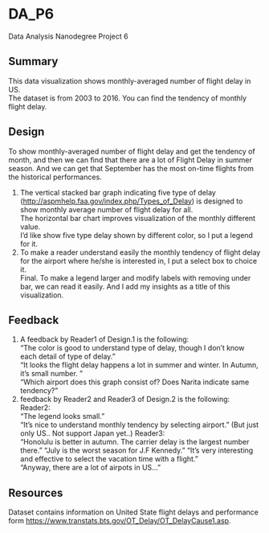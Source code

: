 # DA_P6
Data Analysis Nanodegree Project 6  

## Summary  
This data visualization shows monthly-averaged number of flight delay in US.  
The dataset is from 2003 to 2016. You can find the tendency of monthly flight delay.

## Design  
To show monthly-averaged number of flight delay and get the tendency of month, and then we can find that there are a lot of Flight Delay in summer season. And we can get that September has the most on-time flights from the historical performances.  
  
1. The vertical stacked bar graph indicating five type of delay (<http://aspmhelp.faa.gov/index.php/Types_of_Delay>) is designed to show monthly average number of flight delay for all.  
The horizontal bar chart improves visualization of the monthly different value.  
I’d like show five type delay shown by different color, so I put a legend for it.  
2. To make a reader understand easily the monthly tendency of flight delay for the airport where he/she is interested in, I put a select box to choice it.  
Final. To make a legend larger and modify labels with removing under bar, we can read it easily. And I add my insights as a title of this visualization.  

## Feedback  
1. A feedback by Reader1 of Design.1 is the following:  
“The color is good to understand type of delay, though I don’t know each detail of type of delay.”  
“It looks the flight delay happens a lot in summer and winter. In Autumn, it’s small number. ”  
“Which airport does this graph consist of? Does Narita indicate same tendency?”
2. feedback by Reader2 and Reader3 of Design.2 is the following:  
Reader2:  
“The legend looks small.”  
“It’s nice to understand monthly tendency by selecting airport.” (But just only US.. Not support Japan yet..)
Reader3:  
“Honolulu is better in autumn. The carrier delay is the largest number there.”
“July is the worst season for J.F Kennedy.” “It’s very interesting and effective to select the vacation time with a flight.”  
“Anyway, there are a lot of airpots in US…”  
 

## Resources 
Dataset contains information on United State flight delays and performance form <https://www.transtats.bts.gov/OT_Delay/OT_DelayCause1.asp>.


